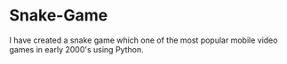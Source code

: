 # Snake-Game
I have created a snake game which one of the most popular mobile video games in early 2000's using Python.
